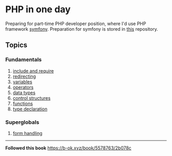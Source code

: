 # PHP in one day

Preparing for part-time PHP developer position, where I'd
use PHP framework [symfony](https://symfony.com/). Preparation for
symfony is stored in [this](https://www.example.com) repository.

## Topics
### Fundamentals
1. [include and require](fundamentals/include_require.php)
2. [redirecting](fundamentals/redirect.php)
3. [variables](fundamentals/variables.php)
4. [operators](fundamentals/operators.php)
5. [data types](fundamentals/data_types.php)
6. [control structures](fundamentals/control_structures.php)
7. [functions](fundamentals/functions.php)
8. [type declaration](fundamentals/type_declaration.php)
### Superglobals
1. [form handling](super_globals/form_handling.php)

---
**Followed this book**
https://b-ok.xyz/book/5578763/2b078c